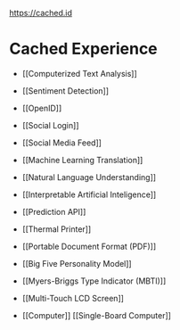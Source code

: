 https://cached.id

# Cached Experience

- [[Computerized Text Analysis]]
- [[Sentiment Detection]]
- [[OpenID]]
- [[Social Login]]
- [[Social Media Feed]]
- [[Machine Learning Translation]]
- [[Natural Language Understanding]]
- [[Interpretable Artificial Inteligence]]

- [[Prediction API]]

- [[Thermal Printer]]
- [[Portable Document Format (PDF)]]

- [[Big Five Personality Model]]
- [[Myers-Briggs Type Indicator (MBTI)]]

- [[Multi-Touch LCD Screen]]
- [[Computer]] [[Single-Board Computer]]
